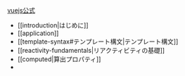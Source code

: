 [vuejs公式](https://ja.vuejs.org/)
- [[introduction|はじめに]]
- [[application]]
-  [[template-syntax#テンプレート構文|テンプレート構文]]
- [[reactivity-fundamentals|リアクティビティの基礎]]
- [[computed|算出プロパティ]]
- 
